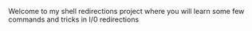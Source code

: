 Welcome to my shell redirections project where you will learn some few commands and tricks in I/0 redirections
